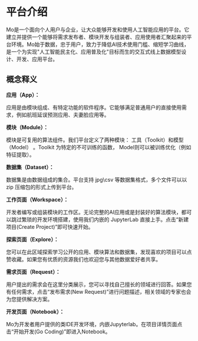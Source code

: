 # 平台介绍

Mo是一个面向个人用户与企业，让大众能够开发和使用人工智能应用的平台。它建立并提供一个能够将需求发布者、模块开发与组装者、应用使用者汇聚起来的平台环境。Mo始于数据，忠于用户，致力于降低AI技术使用门槛、缩短学习曲线，是一个为实现"人工智能民主化、应用普及化"目标而生的交互式线上数据模型设计、开发、应用平台。 

## 概念释义

**应用（App）：**

应用是由模块组成、有特定功能的软件程序。它能够满足普通用户的直接使用需求，例如航班延误预测应用、夫妻脸应用等。

**模块（Module）：** 

模块是可复用的算法组件。我们平台定义了两种模块： 工具（Toolkit）和模型（Model） 。Toolkit 为特定的不可训练的函数， Model则可以被训练优化（例如特征提取）。

**数据集（Dataset）：**

数据集是由数据组成的集合。平台支持 jpg\csv 等数据集格式，多个文件可以以 zip 压缩包的形式上传到平台。

**工作页面（Workspace）：**

开发者编写或组装模块的工作区。无论完整的AI应用或是封装好的算法模块，都可以跳过繁琐的开发环境搭建，使用我们内嵌的 JupyterLab 直接上手。点击“新建项目(Create Project)”即可快速开始。

**探索页面（Explore）：**

您可以在此区域探索学习公开的应用、模块算法和数据集，发现喜欢的项目可以点赞收藏。如果您有优质的资源我们也欢迎您与其他数据爱好者共享。

**需求页面（Request）：**

用户提出的需求会在这里分类展示，您可以寻找自己擅长的领域进行回答。如果您有任何需求，点击“发布需求(New Request)”进行问题描述，相关领域的专家也会为您提供解决方案。

**开发页面（Notebook）：**

Mo为开发者用户提供的类IDE开发环境，内嵌Jupyterlab。在项目详情页面点击“开始开发(Go Coding)”即进入Notebook。
